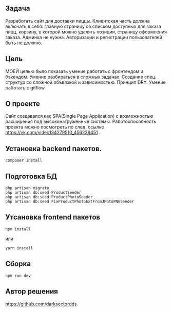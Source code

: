 ## Задача
Разработать сайт для доставки пиццы. Клиентская часть должна включать в себя: главную страницу со списком доступных для заказа пицц, корзину, в которой можно удалять позиции, страницу оформления заказа. Админка не нужна. Авторизации и регистрации пользователей быть не должно.

## Цель
МОЕЙ целью было показать умение работать с фронтендом и бэкендом. 
Умение разбираться в сложных задачах.
Создание спец. структур со сложной объвязкой и зависимостью.
Принцип DRY.
Умение работать с gitflow.

## О проекте
Сайт создавался как SPA(Single Page Application) с возможностью расширения под высоконагруженные системы.
Работоспособность проекта можно посмотреть по след. ссылке https://vk.com/video134279510_456239451 .

## Установка backend пакетов.
```
composer install
```

## Подготовка БД
```
php artisan migrate
php artisan db:seed ProductSeeder
php artisan db:seed ProductPhotoSeeder
php artisan db:seed FixProductPhotoExtFromJPGtoPNGSeeder
```

## Утсановка frontend пакетов
```
npm install
```
или
```
yarn install
```

## Сборка
```
npm run dev
```

## Автор решения
https://github.com/darksectordds
